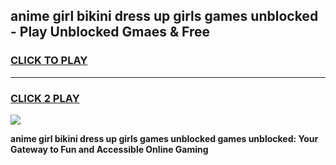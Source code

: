 
## anime girl bikini dress up girls games unblocked - Play Unblocked Gmaes & Free
<h3>
<a href="https://news.freeplayer.one?title=anime_girl_bikini_dress_up_girls_games_unblocked&ref=23F">CLICK TO PLAY</a></h3>
<hr>

<h3>
<a href="https://news.freeplayer.one?title=anime_girl_bikini_dress_up_girls_games_unblocked&ref=23F">CLICK 2 PLAY</a>
  
</h3>

<a href="https://news.freeplayer.one?title=anime_girl_bikini_dress_up_girls_games_unblocked&ref=23F/"><img src="https://clearcache.store/games.png"></a>


**anime girl bikini dress up girls games unblocked games unblocked: Your Gateway to Fun and Accessible Online Gaming**
